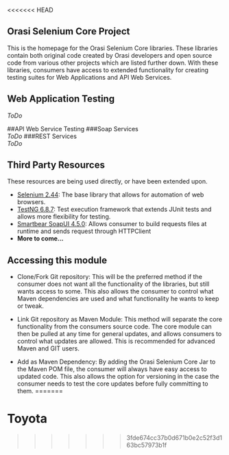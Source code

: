 <<<<<<< HEAD
## Orasi Selenium Core Project

This is the homepage for the Orasi Selenium Core libraries. These libraries contain both original code created by Orasi developers
and open source code from various other projects which are listed further down. With these libraries, consumers have access to extended 
functionality for creating testing suites for Web Applications and API Web Services.

## Web Application Testing
*ToDo*

##API Web Service Testing
###Soap Services  
*ToDo*
###REST Services  
*ToDo*

## Third Party Resources
These resources are being used directly, or have been extended upon.
* [Selenium 2.44](https://github.com/SeleniumHQ/selenium): The base library that allows for automation of web browsers.
* [TestNG 6.8.7](https://github.com/cbeust/testng/): Test execution framework that extends JUnit tests and allows more flexibility for testing.
* [Smartbear SoapUI 4.5.0](https://github.com/SmartBear/soapui): Allows consumer to build requests files at runtime and sends request through HTTPClient
* **More to come...**
	
## Accessing this module
* Clone/Fork Git repository: This will be the preferred method if the consumer does not want all the functionality of the libraries,
							but still wants access to some. This also allows the consumer to control what Maven dependencies are used and what functionality he wants to keep or tweak.

* Link Git repository as Maven Module: This method will separate the core functionality from the consumers source code. The core module
										can then be pulled at any time for general updates, and allows consumers to control what updates
										are allowed. This is recommended for advanced Maven and GIT users.

* Add as Maven Dependency: By adding the Orasi Selenium Core Jar to the Maven POM file, the consumer will always have easy access to
							updated code. This also allows the option for versioning in the case the consumer needs to test the core
							updates before fully committing to them.
=======
# Toyota
>>>>>>> 3fde674cc37b0d671b0e2c52f3d163bc57973b1f

